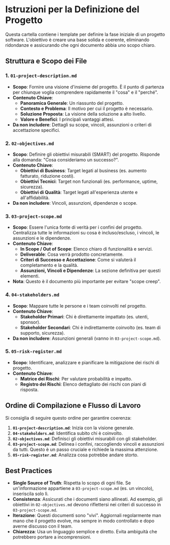 # Istruzioni per la Definizione del Progetto

Questa cartella contiene i template per definire la fase iniziale di un progetto software. L'obiettivo è creare una base solida e coerente, eliminando ridondanze e assicurando che ogni documento abbia uno scopo chiaro.

## Struttura e Scopo dei File

### 1. `01-project-description.md`

- **Scopo**: Fornire una visione d'insieme del progetto. È il punto di partenza per chiunque voglia comprendere rapidamente il "cosa" e il "perché".
- **Contenuto Chiave**:
  - **Panoramica Generale**: Un riassunto del progetto.
  - **Contesto e Problema**: Il motivo per cui il progetto è necessario.
  - **Soluzione Proposta**: La visione della soluzione a alto livello.
  - **Valore e Benefici**: I principali vantaggi attesi.
- **Da non includere**: Dettagli su scope, vincoli, assunzioni o criteri di accettazione specifici.

### 2. `02-objectives.md`

- **Scopo**: Definire gli obiettivi misurabili (SMART) del progetto. Risponde alla domanda: "Cosa consideriamo un successo?".
- **Contenuto Chiave**:
  - **Obiettivi di Business**: Target legati al business (es. aumento fatturato, riduzione costi).
  - **Obiettivi Tecnici**: Target non funzionali (es. performance, uptime, sicurezza).
  - **Obiettivi di Qualità**: Target legati all'esperienza utente e all'affidabilità.
- **Da non includere**: Vincoli, assunzioni, dipendenze o scope.

### 3. `03-project-scope.md`

- **Scopo**: Essere l'unica fonte di verità per i confini del progetto. Centralizza tutte le informazioni su cosa è incluso/escluso, i vincoli, le assunzioni e le dipendenze.
- **Contenuto Chiave**:
  - **In Scope / Out of Scope**: Elenco chiaro di funzionalità e servizi.
  - **Deliverable**: Cosa verrà prodotto concretamente.
  - **Criteri di Successo e Accettazione**: Come si valuterà il completamento e la qualità.
  - **Assunzioni, Vincoli e Dipendenze**: La sezione definitiva per questi elementi.
- **Nota**: Questo è il documento più importante per evitare "scope creep".

### 4. `04-stakeholders.md`

- **Scopo**: Mappare tutte le persone e i team coinvolti nel progetto.
- **Contenuto Chiave**:
  - **Stakeholder Primari**: Chi è direttamente impattato (es. utenti, sponsor).
  - **Stakeholder Secondari**: Chi è indirettamente coinvolto (es. team di supporto, sicurezza).
- **Da non includere**: Assunzioni generali (vanno in `03-project-scope.md`).

### 5. `05-risk-register.md`

- **Scopo**: Identificare, analizzare e pianificare la mitigazione dei rischi di progetto.
- **Contenuto Chiave**:
  - **Matrice dei Rischi**: Per valutare probabilità e impatto.
  - **Registro dei Rischi**: Elenco dettagliato dei rischi con piani di risposta.

## Ordine di Compilazione e Flusso di Lavoro

Si consiglia di seguire questo ordine per garantire coerenza:

1.  **`01-project-description.md`**: Inizia con la visione generale.
2.  **`04-stakeholders.md`**: Identifica subito chi è coinvolto.
3.  **`02-objectives.md`**: Definisci gli obiettivi misurabili con gli stakeholder.
4.  **`03-project-scope.md`**: Delinea i confini, raccogliendo vincoli e assunzioni da tutti. Questo è un passo cruciale e richiede la massima attenzione.
5.  **`05-risk-register.md`**: Analizza cosa potrebbe andare storto.

## Best Practices

- **Single Source of Truth**: Rispetta lo scopo di ogni file. Se un'informazione appartiene a `03-project-scope.md` (es. un vincolo), inseriscila solo lì.
- **Consistenza**: Assicurati che i documenti siano allineati. Ad esempio, gli obiettivi in `02-objectives.md` devono riflettersi nei criteri di successo in `03-project-scope.md`.
- **Iterazione**: Questi documenti sono "vivi". Aggiornali regolarmente man mano che il progetto evolve, ma sempre in modo controllato e dopo averne discusso con il team.
- **Chiarezza**: Usa un linguaggio semplice e diretto. Evita ambiguità che potrebbero portare a incomprensioni.
